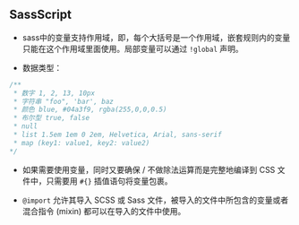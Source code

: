 ## SassScript

+ sass中的变量支持作用域，即，每个大括号是一个作用域，嵌套规则内的变量只能在这个作用域里面使用。局部变量可以通过 `!global` 声明。

+ 数据类型：

```scss
/**
 * 数字 1, 2, 13, 10px
 * 字符串 "foo", 'bar', baz
 * 颜色 blue, #04a3f9, rgba(255,0,0,0.5)
 * 布尔型 true, false
 * null
 * list 1.5em 1em 0 2em, Helvetica, Arial, sans-serif
 * map (key1: value1, key2: value2)
*/
```

+ 如果需要使用变量，同时又要确保 / 不做除法运算而是完整地编译到 CSS 文件中，只需要用 `#{}` 插值语句将变量包裹。

+ `@import` 允许其导入 SCSS 或 Sass 文件，被导入的文件中所包含的变量或者混合指令 (mixin) 都可以在导入的文件中使用。
